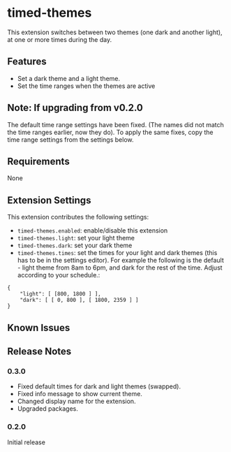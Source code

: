 # timed-themes

This extension switches between two themes (one dark and another light), at one or more times during the day.

## Features

* Set a dark theme and a light theme.
* Set the time ranges when the themes are active

## Note: If upgrading from v0.2.0
The default time range settings have been fixed. (The names did not match the time ranges earlier, now they do). To apply the same fixes, copy the time range settings from the settings below.

## Requirements

None

## Extension Settings

This extension contributes the following settings:

* `timed-themes.enabled`: enable/disable this extension
* `timed-themes.light`: set your light theme
* `timed-themes.dark`: set your dark theme
* `timed-themes.times`: set the times for your light and dark themes (this has to be in the settings editor). For example the following is the default - light theme from 8am to 6pm, and dark for the rest of the time. Adjust according to your schedule.:
```
{
    "light": [ [800, 1800 ] ],
    "dark": [ [ 0, 800 ], [ 1800, 2359 ] ]
}
```

## Known Issues



## Release Notes

### 0.3.0
* Fixed default times for dark and light themes (swapped).
* Fixed info message to show current theme.
* Changed display name for the extension.
* Upgraded packages.

### 0.2.0

Initial release